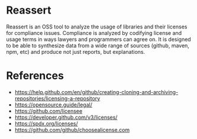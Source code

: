 # Reassert

Reassert is an OSS tool to analyze the usage of libraries and their licenses for compliance issues.
Compliance is analyzed by codifying license and usage terms in ways lawyers and programmers can agree on.
It is designed to be able to synthesize data from a wide range of sources (github, maven, npm, etc) and produce not just reports, but explanations.

# References

* https://help.github.com/en/github/creating-cloning-and-archiving-repositories/licensing-a-repository
* https://opensource.guide/legal/
* https://github.com/licensee
* https://developer.github.com/v3/licenses/
* https://spdx.org/licenses/
* https://github.com/github/choosealicense.com
